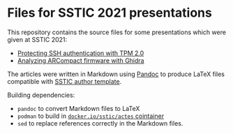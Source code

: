 # Files for SSTIC 2021 presentations

This repository contains the source files for some presentations which were given at SSTIC 2021:

* [Protecting SSH authentication with TPM 2.0](https://www.sstic.org/2021/presentation/protecting_ssh_authentication_with_tpm_20/)
* [Analyzing ARCompact firmware with Ghidra](https://www.sstic.org/2021/presentation/analyzing_arcompact_firmware_with_ghidra/)

The articles were written in Markdown using [Pandoc](https://pandoc.org/) to produce LaTeX files compatible with [SSTIC author template](https://gitlab.com/sstic/author-template).

Building dependencies:

* `pandoc` to convert Markdown files to LaTeX
* `podman` to build in [`docker.io/sstic/actes` cointainer](https://hub.docker.com/r/sstic/actes)
* `sed` to replace references correctly in the Markdown files.
